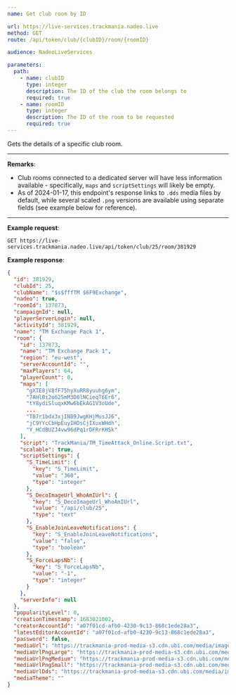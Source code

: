 ```yaml
---
name: Get club room by ID

url: https://live-services.trackmania.nadeo.live
method: GET
route: /api/token/club/{clubID}/room/{roomID}

audience: NadeoLiveServices

parameters:
  path:
    - name: clubID
      type: integer
      description: The ID of the club the room belongs to
      required: true
    - name: roomID
      type: integer
      description: The ID of the room to be requested
      required: true
---
```


Gets the details of a specific club room.

---

**Remarks**:

- Club rooms connected to a dedicated server will have less information available - specifically, `maps` and `scriptSettings` will likely be empty.
- As of 2024-01-17, this endpoint's response links to `.dds` media files by default, while several scaled `.png` versions are available using separate fields (see example below for reference).

---

**Example request**:

```plain
GET https://live-services.trackmania.nadeo.live/api/token/club/25/room/381929
```

**Example response**:

```json
{
  "id": 381929,
  "clubId": 25,
  "clubName": "$s$fffTM $6F9Exchange",
  "nadeo": true,
  "roomId": 137873,
  "campaignId": null,
  "playerServerLogin": null,
  "activityId": 381929,
  "name": "TM Exchange Pack 1",
  "room": {
    "id": 137873,
    "name": "TM Exchange Pack 1",
    "region": "eu-west",
    "serverAccountId": "",
    "maxPlayers": 64,
    "playerCount": 0,
    "maps": [
      "gXTE8jV8fF75hyXuRR8yuuhg6ym",
      "7AHlBi2o62SmM3D0lNCieqT6Er6",
      "tY8ydiSluqxKMw6bEkAG1V3oUde",
      ...
      "TB7r1bdx3xjIN89JwgKHjMusJJ6",
      "jC9YYcCbHpEuyIHDsCjIXuxWHdh",
      "Y_HCdBUZJ4vw96dPq1rDFRrKHSk"
    ],
    "script": "TrackMania/TM_TimeAttack_Online.Script.txt",
    "scalable": true,
    "scriptSettings": {
      "S_TimeLimit": {
        "key": "S_TimeLimit",
        "value": "360",
        "type": "integer"
      },
      "S_DecoImageUrl_WhoAmIUrl": {
        "key": "S_DecoImageUrl_WhoAmIUrl",
        "value": "/api/club/25",
        "type": "text"
      },
      "S_EnableJoinLeaveNotifications": {
        "key": "S_EnableJoinLeaveNotifications",
        "value": "false",
        "type": "boolean"
      },
      "S_ForceLapsNb": {
        "key": "S_ForceLapsNb",
        "value": "-1",
        "type": "integer"
      }
    },
    "serverInfo": null
  },
  "popularityLevel": 0,
  "creationTimestamp": 1683021002,
  "creatorAccountId": "a07f01cd-afb0-4230-9c13-868c1ede28a3",
  "latestEditorAccountId": "a07f01cd-afb0-4230-9c13-868c1ede28a3",
  "password": false,
  "mediaUrl": "https://trackmania-prod-media-s3.cdn.ubi.com/media/image/live-api/6e29ffb6-ff4d-4e50-b9dd-e3c519864435/dds/game.dds?timestamp=1705430827.dds",
  "mediaUrlPngLarge": "https://trackmania-prod-media-s3.cdn.ubi.com/media/image/live-api/6e29ffb6-ff4d-4e50-b9dd-e3c519864435/png/large.png?timestamp=1705430827.png",
  "mediaUrlPngMedium": "https://trackmania-prod-media-s3.cdn.ubi.com/media/image/live-api/6e29ffb6-ff4d-4e50-b9dd-e3c519864435/png/medium.png?timestamp=1705430827.png",
  "mediaUrlPngSmall": "https://trackmania-prod-media-s3.cdn.ubi.com/media/image/live-api/6e29ffb6-ff4d-4e50-b9dd-e3c519864435/png/small.png?timestamp=1705430827.png",
  "mediaUrlDds": "https://trackmania-prod-media-s3.cdn.ubi.com/media/image/live-api/6e29ffb6-ff4d-4e50-b9dd-e3c519864435/dds/game.dds?timestamp=1705430827.dds",
  "mediaTheme": ""
}
```
